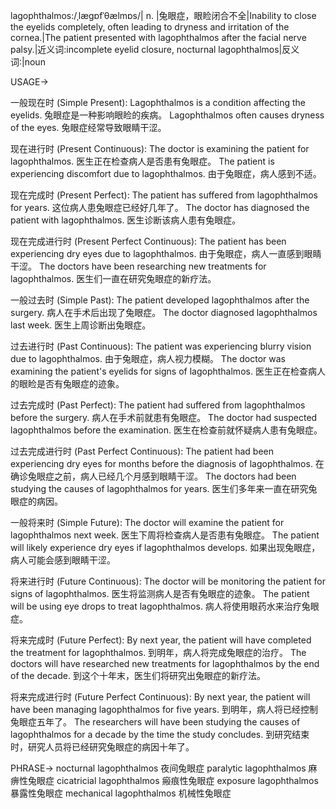 lagophthalmos:/ˌlæɡɒfˈθælmɒs/| n. |兔眼症，眼睑闭合不全|Inability to close the eyelids completely, often leading to dryness and irritation of the cornea.|The patient presented with lagophthalmos after the facial nerve palsy.|近义词:incomplete eyelid closure, nocturnal lagophthalmos|反义词:|noun

USAGE->

一般现在时 (Simple Present):
Lagophthalmos is a condition affecting the eyelids.  兔眼症是一种影响眼睑的疾病。
Lagophthalmos often causes dryness of the eyes. 兔眼症经常导致眼睛干涩。

现在进行时 (Present Continuous):
The doctor is examining the patient for lagophthalmos. 医生正在检查病人是否患有兔眼症。
The patient is experiencing discomfort due to lagophthalmos. 由于兔眼症，病人感到不适。

现在完成时 (Present Perfect):
The patient has suffered from lagophthalmos for years.  这位病人患兔眼症已经好几年了。
The doctor has diagnosed the patient with lagophthalmos. 医生诊断该病人患有兔眼症。

现在完成进行时 (Present Perfect Continuous):
The patient has been experiencing dry eyes due to lagophthalmos. 由于兔眼症，病人一直感到眼睛干涩。
The doctors have been researching new treatments for lagophthalmos. 医生们一直在研究兔眼症的新疗法。

一般过去时 (Simple Past):
The patient developed lagophthalmos after the surgery. 病人在手术后出现了兔眼症。
The doctor diagnosed lagophthalmos last week. 医生上周诊断出兔眼症。

过去进行时 (Past Continuous):
The patient was experiencing blurry vision due to lagophthalmos. 由于兔眼症，病人视力模糊。
The doctor was examining the patient's eyelids for signs of lagophthalmos. 医生正在检查病人的眼睑是否有兔眼症的迹象。

过去完成时 (Past Perfect):
The patient had suffered from lagophthalmos before the surgery. 病人在手术前就患有兔眼症。
The doctor had suspected lagophthalmos before the examination. 医生在检查前就怀疑病人患有兔眼症。

过去完成进行时 (Past Perfect Continuous):
The patient had been experiencing dry eyes for months before the diagnosis of lagophthalmos. 在确诊兔眼症之前，病人已经几个月感到眼睛干涩。
The doctors had been studying the causes of lagophthalmos for years. 医生们多年来一直在研究兔眼症的病因。

一般将来时 (Simple Future):
The doctor will examine the patient for lagophthalmos next week. 医生下周将检查病人是否患有兔眼症。
The patient will likely experience dry eyes if lagophthalmos develops. 如果出现兔眼症，病人可能会感到眼睛干涩。

将来进行时 (Future Continuous):
The doctor will be monitoring the patient for signs of lagophthalmos. 医生将监测病人是否有兔眼症的迹象。
The patient will be using eye drops to treat lagophthalmos. 病人将使用眼药水来治疗兔眼症。

将来完成时 (Future Perfect):
By next year, the patient will have completed the treatment for lagophthalmos. 到明年，病人将完成兔眼症的治疗。
The doctors will have researched new treatments for lagophthalmos by the end of the decade. 到这个十年末，医生们将研究出兔眼症的新疗法。

将来完成进行时 (Future Perfect Continuous):
By next year, the patient will have been managing lagophthalmos for five years. 到明年，病人将已经控制兔眼症五年了。
The researchers will have been studying the causes of lagophthalmos for a decade by the time the study concludes. 到研究结束时，研究人员将已经研究兔眼症的病因十年了。


PHRASE->
nocturnal lagophthalmos 夜间兔眼症
paralytic lagophthalmos 麻痹性兔眼症
cicatricial lagophthalmos 瘢痕性兔眼症
exposure lagophthalmos 暴露性兔眼症
mechanical lagophthalmos 机械性兔眼症

